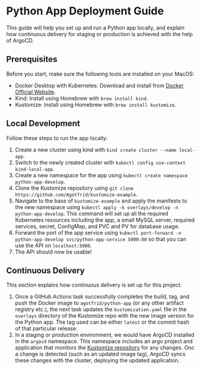 # Python App Deployment Guide

This guide will help you set up and run a Python app locally, and explain how continuous delivery for staging or production is achieved with the help of ArgoCD.

## Prerequisites

Before you start, make sure the following tools are installed on your MacOS:

- Docker Desktop with Kubernetes: Download and install from [Docker Official Website](https://www.docker.com/products/docker-desktop).
- Kind: Install using Homebrew with `brew install kind`.
- Kustomize: Install using Homebrew with `brew install kustomize`.

## Local Development

Follow these steps to run the app locally:

1. Create a new cluster using kind with `kind create cluster --name local-app`.
2. Switch to the newly created cluster with `kubectl config use-context kind-local-app`.
3. Create a new namespace for the app using `kubectl create namespace python-app-develop`.
4. Clone the Kustomize repository using `git clone https://github.com/Agotfrid/kustomize-example`.
5. Navigate to the base of `kustomize-example` and apply the manifests to the new namespace using `kubectl apply -k overlays/develop -n python-app-develop`. This command will set up all the required Kubernetes resources including the app, a small MySQL server, required services, secret, ConfigMap, and PVC and PV for database usage.
6. Forward the port of the app service using `kubectl port-forward -n python-app-develop svc/python-app-service 5000:80` so that you can use the API on `localhost:5000`.
7. The API should now be usable!

## Continuous Delivery

This section explains how continuous delivery is set up for this project:

1. Once a GitHub Actions task successfully completes the build, tag, and push the Docker image to `agotfrid/python-app` (or any other artifact registry etc.), the next task updates the `kustomization.yaml` file in the `overlays` directory of the Kustomize repo with the new image version for the Python app. The tag used can be either `latest` or the commit hash of that particular release.
2. In a staging or production environment, we would have ArgoCD installed in the `argocd` namespace. This namespace includes an argo project and application that monitors the [Kustomize repository](https://github.com/Agotfrid/kustomize-example) for any changes. Onc a change is detected (such as an updated image tag), ArgoCD syncs these changes with the cluster, deploying the updated application.

